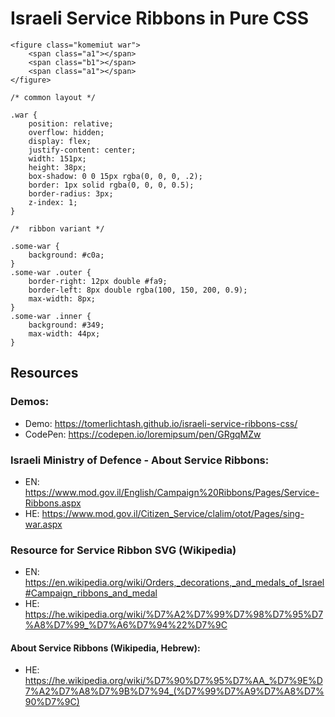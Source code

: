 # Israeli Service Ribbons in Pure CSS

```
<figure class="komemiut war">
    <span class="a1"></span>
    <span class="b1"></span>
    <span class="a1"></span>
</figure>
```
```
/* common layout */

.war {
    position: relative;
    overflow: hidden;
    display: flex;
    justify-content: center;
    width: 151px;
    height: 38px;
    box-shadow: 0 0 15px rgba(0, 0, 0, .2);
    border: 1px solid rgba(0, 0, 0, 0.5);
    border-radius: 3px;
    z-index: 1;
}
```
```
/*  ribbon variant */

.some-war {
    background: #c0a;
}
.some-war .outer {
    border-right: 12px double #fa9;
    border-left: 8px double rgba(100, 150, 200, 0.9);
    max-width: 8px;
}
.some-war .inner {
    background: #349;
    max-width: 44px;
}
```

## Resources

### Demos:
* Demo: https://tomerlichtash.github.io/israeli-service-ribbons-css/
* CodePen: https://codepen.io/loremipsum/pen/GRgqMZw

### Israeli Ministry of Defence - About Service Ribbons:
* EN: https://www.mod.gov.il/English/Campaign%20Ribbons/Pages/Service-Ribbons.aspx
* HE: https://www.mod.gov.il/Citizen_Service/clalim/otot/Pages/sing-war.aspx

### Resource for Service Ribbon SVG (Wikipedia)
* EN: https://en.wikipedia.org/wiki/Orders,_decorations,_and_medals_of_Israel#Campaign_ribbons_and_medal
* HE: https://he.wikipedia.org/wiki/%D7%A2%D7%99%D7%98%D7%95%D7%A8%D7%99_%D7%A6%D7%94%22%D7%9C

#### About Service Ribbons (Wikipedia, Hebrew):
* HE: https://he.wikipedia.org/wiki/%D7%90%D7%95%D7%AA_%D7%9E%D7%A2%D7%A8%D7%9B%D7%94_(%D7%99%D7%A9%D7%A8%D7%90%D7%9C)
